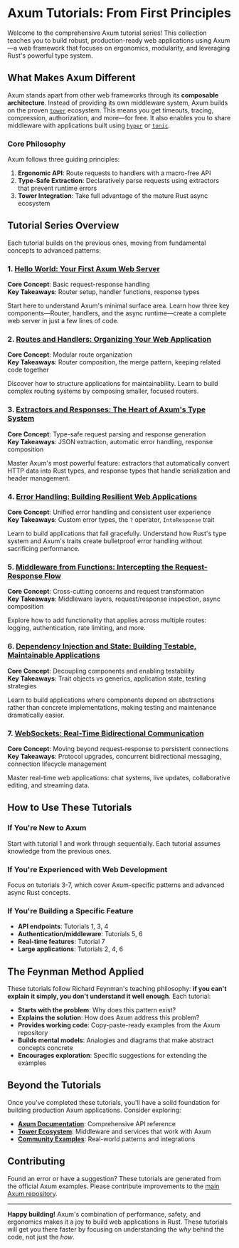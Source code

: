 # Axum Tutorials: From First Principles

Welcome to the comprehensive Axum tutorial series! This collection teaches you to build robust, production-ready web applications using Axum—a web framework that focuses on ergonomics, modularity, and leveraging Rust's powerful type system.

## What Makes Axum Different

Axum stands apart from other web frameworks through its **composable architecture**. Instead of providing its own middleware system, Axum builds on the proven [`tower`](https://crates.io/crates/tower) ecosystem. This means you get timeouts, tracing, compression, authorization, and more—for free. It also enables you to share middleware with applications built using [`hyper`](https://crates.io/crates/hyper) or [`tonic`](https://crates.io/crates/tonic).

### Core Philosophy

Axum follows three guiding principles:

1. **Ergonomic API**: Route requests to handlers with a macro-free API
2. **Type-Safe Extraction**: Declaratively parse requests using extractors that prevent runtime errors
3. **Tower Integration**: Take full advantage of the mature Rust async ecosystem

## Tutorial Series Overview

Each tutorial builds on the previous ones, moving from fundamental concepts to advanced patterns:

### 1. [Hello World: Your First Axum Web Server](./01-hello-world.md)
**Core Concept**: Basic request-response handling  
**Key Takeaways**: Router setup, handler functions, response types

Start here to understand Axum's minimal surface area. Learn how three key components—Router, handlers, and the async runtime—create a complete web server in just a few lines of code.

### 2. [Routes and Handlers: Organizing Your Web Application](./02-routes-and-handlers-close-together.md)
**Core Concept**: Modular route organization  
**Key Takeaways**: Router composition, the merge pattern, keeping related code together

Discover how to structure applications for maintainability. Learn to build complex routing systems by composing smaller, focused routers.

### 3. [Extractors and Responses: The Heart of Axum's Type System](./03-extractors-and-responses.md)
**Core Concept**: Type-safe request parsing and response generation  
**Key Takeaways**: JSON extraction, automatic error handling, response composition

Master Axum's most powerful feature: extractors that automatically convert HTTP data into Rust types, and response types that handle serialization and header management.

### 4. [Error Handling: Building Resilient Web Applications](./04-error-handling.md)
**Core Concept**: Unified error handling and consistent user experience  
**Key Takeaways**: Custom error types, the `?` operator, `IntoResponse` trait

Learn to build applications that fail gracefully. Understand how Rust's type system and Axum's traits create bulletproof error handling without sacrificing performance.

### 5. [Middleware from Functions: Intercepting the Request-Response Flow](./05-middleware-from-functions.md)
**Core Concept**: Cross-cutting concerns and request transformation  
**Key Takeaways**: Middleware layers, request/response inspection, async composition

Explore how to add functionality that applies across multiple routes: logging, authentication, rate limiting, and more.

### 6. [Dependency Injection and State: Building Testable, Maintainable Applications](./06-dependency-injection-and-state.md)
**Core Concept**: Decoupling components and enabling testability  
**Key Takeaways**: Trait objects vs generics, application state, testing strategies

Learn to build applications where components depend on abstractions rather than concrete implementations, making testing and maintenance dramatically easier.

### 7. [WebSockets: Real-Time Bidirectional Communication](./07-websockets-and-real-time-communication.md)
**Core Concept**: Moving beyond request-response to persistent connections  
**Key Takeaways**: Protocol upgrades, concurrent bidirectional messaging, connection lifecycle management

Master real-time web applications: chat systems, live updates, collaborative editing, and streaming data.

## How to Use These Tutorials

### If You're New to Axum
Start with tutorial 1 and work through sequentially. Each tutorial assumes knowledge from the previous ones.

### If You're Experienced with Web Development
Focus on tutorials 3-7, which cover Axum-specific patterns and advanced async Rust concepts.

### If You're Building a Specific Feature
- **API endpoints**: Tutorials 1, 3, 4
- **Authentication/middleware**: Tutorials 5, 6
- **Real-time features**: Tutorial 7
- **Large applications**: Tutorials 2, 4, 6

## The Feynman Method Applied

These tutorials follow Richard Feynman's teaching philosophy: **if you can't explain it simply, you don't understand it well enough**. Each tutorial:

- **Starts with the problem**: Why does this pattern exist?
- **Explains the solution**: How does Axum address this problem?
- **Provides working code**: Copy-paste-ready examples from the Axum repository
- **Builds mental models**: Analogies and diagrams that make abstract concepts concrete
- **Encourages exploration**: Specific suggestions for extending the examples

## Beyond the Tutorials

Once you've completed these tutorials, you'll have a solid foundation for building production Axum applications. Consider exploring:

- **[Axum Documentation](https://docs.rs/axum)**: Comprehensive API reference
- **[Tower Ecosystem](https://github.com/tower-rs/tower)**: Middleware and services that work with Axum
- **[Community Examples](https://github.com/tokio-rs/axum/tree/main/examples)**: Real-world patterns and integrations

## Contributing

Found an error or have a suggestion? These tutorials are generated from the official Axum examples. Please contribute improvements to the [main Axum repository](https://github.com/tokio-rs/axum).

---

**Happy building!** Axum's combination of performance, safety, and ergonomics makes it a joy to build web applications in Rust. These tutorials will get you there faster by focusing on understanding the *why* behind the code, not just the *how*.